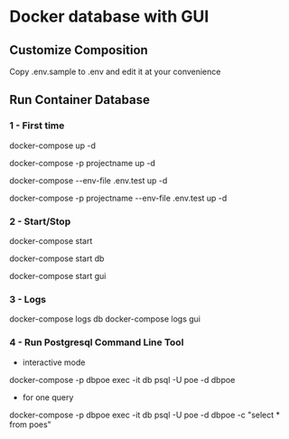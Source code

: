 # Docker database with GUI

## Customize Composition
Copy .env.sample to .env and edit it at your convenience

## Run Container Database
### 1 - First time
docker-compose up -d

docker-compose -p projectname up -d

docker-compose --env-file .env.test up -d

docker-compose -p projectname --env-file .env.test up -d
### 2 - Start/Stop
docker-compose start

docker-compose start db

docker-compose start gui

### 3 - Logs
docker-compose logs db
docker-compose logs gui

### 4 - Run Postgresql Command Line Tool
- interactive mode

docker-compose -p dbpoe exec -it db psql -U poe -d dbpoe

- for one query

docker-compose -p dbpoe exec -it db psql -U poe -d dbpoe -c "select * from poes"

